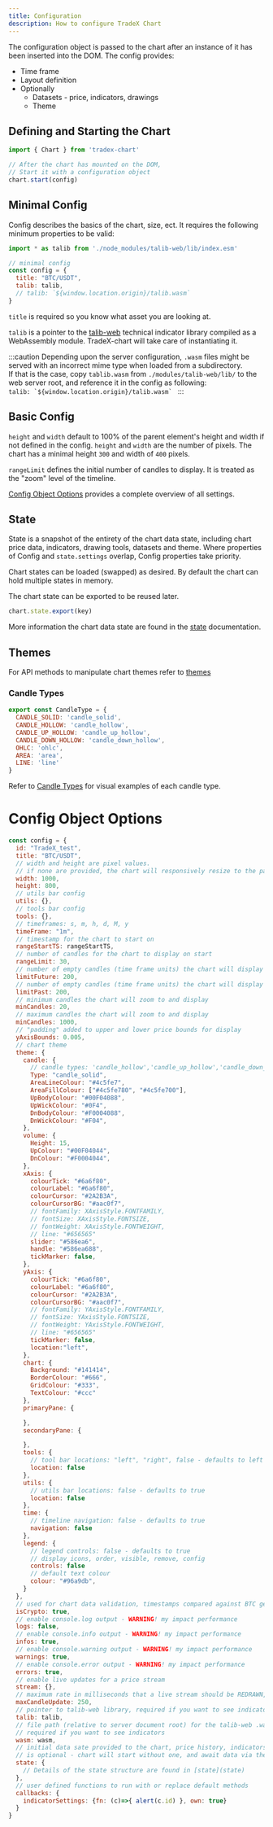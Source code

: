 ```yaml
---
title: Configuration
description: How to configure TradeX Chart
---
```


The configuration object is passed to the chart after an instance of it has been inserted into the DOM. The config provides:

* Time frame
* Layout definition
* Optionally
  * Datasets - price, indicators, drawings
  * Theme

## Defining and Starting the Chart

```javascript
import { Chart } from 'tradex-chart'

// After the chart has mounted on the DOM,
// Start it with a configuration object
chart.start(config)
```

## Minimal Config

Config describes the basics of the chart, size, ect. It requires the following minimum properties to be valid:

```javascript
import * as talib from './node_modules/talib-web/lib/index.esm'

// minimal config
const config = {
  title: "BTC/USDT",
  talib: talib,
  // talib: `${window.location.origin}/talib.wasm`
}
```
``title`` is required so you know what asset you are looking at.

``talib`` is a pointer to the [talib-web](https://https//anchegt.github.io/talib-web/) technical indicator library compiled as a WebAssembly module. TradeX-chart will take care of instantiating it.

:::caution
Depending upon the server configuration, ``.wasm`` files might be served with an incorrect mime type when loaded from a subdirectory.  
If that is the case, copy ``tablib.wasm`` from ``./modules/talib-web/lib/`` to the web server root, and reference it in the config as following:  
``talib: `${window.location.origin}/talib.wasm` ``
:::

## Basic Config

``height`` and ``width`` default to 100% of the parent element's height and width if not defined in the config. ``height`` and ``width`` are the number of pixels. The chart has a minimal height `300` and width of `400` pixels.

``rangeLimit`` defines the initial number of candles to display. It is treated as the "zoom" level of the timeline. 

[Config Object Options](#config-object-options) provides a complete overview of all settings.

## State

State is a snapshot of the entirety of the chart data state, including chart price data, indicators, drawing tools, datasets and theme. Where properties of Config and ``state.settings`` overlap, Config properties take priority.

Chart states can be loaded (swapped) as desired. By default the chart can hold multiple states in memory.

The chart state can be exported to be reused later.

```javascript
chart.state.export(key)
```

More information the chart data state are found in the [state](../state) documentation.

## Themes

For API methods to manipulate chart themes refer to [themes](../themes)

### Candle Types

```javascript
export const CandleType = {
  CANDLE_SOLID: 'candle_solid',
  CANDLE_HOLLOW: 'candle_hollow',
  CANDLE_UP_HOLLOW: 'candle_up_hollow',
  CANDLE_DOWN_HOLLOW: 'candle_down_hollow',
  OHLC: 'ohlc',
  AREA: 'area',
  LINE: 'line'
}
```
Refer to [Candle Types](themes#candle-types) for visual examples of each candle type.


# Config Object Options

```javascript
const config = {
  id: "TradeX_test",
  title: "BTC/USDT",
  // width and height are pixel values.
  // if none are provided, the chart will responsively resize to the parent element that contains it
  width: 1000,
  height: 800,
  // utils bar config
  utils: {},
  // tools bar config
  tools: {},
  // timeframes: s, m, h, d, M, y
  timeFrame: "1m",
  // timestamp for the chart to start on
  rangeStartTS: rangeStartTS,
  // number of candles for the chart to display on start
  rangeLimit: 30,
  // number of empty candles (time frame units) the chart will display after the last candle
  limitFuture: 200,
  // number of empty candles (time frame units) the chart will display before the first candle
  limitPast: 200,
  // minimum candles the chart will zoom to and display
  minCandles: 20,
  // maximum candles the chart will zoom to and display
  minCandles: 1000,
  // "padding" added to upper and lower price bounds for display
  yAxisBounds: 0.005,
  // chart theme
  theme: {
    candle: {
      // candle types: 'candle_hollow','candle_up_hollow','candle_down_hollow','ohlc','area','line'
      Type: "candle_solid",
      AreaLineColour: "#4c5fe7",
      AreaFillColour: ["#4c5fe780", "#4c5fe700"],
      UpBodyColour: "#00F04088",
      UpWickColour: "#0F4",
      DnBodyColour: "#F0004088",
      DnWickColour: "#F04",
    },
    volume: {
      Height: 15,
      UpColour: "#00F04044",
      DnColour: "#F0004044",
    },
    xAxis: {
      colourTick: "#6a6f80",
      colourLabel: "#6a6f80",
      colourCursor: "#2A2B3A",
      colourCursorBG: "#aac0f7",
      // fontFamily: XAxisStyle.FONTFAMILY,
      // fontSize: XAxisStyle.FONTSIZE,
      // fontWeight: XAxisStyle.FONTWEIGHT,
      // line: "#656565"
      slider: "#586ea6",
      handle: "#586ea688",
      tickMarker: false,
    },
    yAxis: {
      colourTick: "#6a6f80",
      colourLabel: "#6a6f80",
      colourCursor: "#2A2B3A",
      colourCursorBG: "#aac0f7",
      // fontFamily: YAxisStyle.FONTFAMILY,
      // fontSize: YAxisStyle.FONTSIZE,
      // fontWeight: YAxisStyle.FONTWEIGHT,
      // line: "#656565"
      tickMarker: false,
      location:"left",
    },
    chart: {
      Background: "#141414",
      BorderColour: "#666",
      GridColour: "#333",
      TextColour: "#ccc"
    },
    primaryPane: {

    },
    secondaryPane: {

    },
    tools: {
      // tool bar locations: "left", "right", false - defaults to left
      location: false
    },
    utils: {
      // utils bar locations: false - defaults to true
      location: false
    },
    time: {
      // timeline navigation: false - defaults to true
      navigation: false
    },
    legend: {
      // legend controls: false - defaults to true
      // display icons, order, visible, remove, config
      controls: false
      // default text colour
      colour: "#96a9db",
    }
  },
  // used for chart data validation, timestamps compared against BTC genisis block
  isCrypto: true,
  // enable console.log output - WARNING! my impact performance
  logs: false,
  // enable console.info output - WARNING! my impact performance
  infos: true,
  // enable console.warning output - WARNING! my impact performance
  warnings: true,
  // enable console.error output - WARNING! my impact performance
  errors: true,
  // enable live updates for a price stream
  stream: {},
  // maximum rate in milliseconds that a live stream should be REDRAWN, does not throttle actual stream rate
  maxCandleUpdate: 250,
  // pointer to talib-web library, required if you want to see indicators
  talib: talib,
  // file path (relative to server document root) for the talib-web .wasm file
  // required if you want to see indicators
  wasm: wasm,
  // initial data sate provided to the chart, price history, indicators, datasets
  // is optional - chart will start without one, and await data via the API
  state: {
    // Details of the state structure are found in [state](state)
  },
  // user defined functions to run with or replace default methods
  callbacks: {
    indicatorSettings: {fn: (c)=>{ alert(c.id) }, own: true}
  }
}
```
